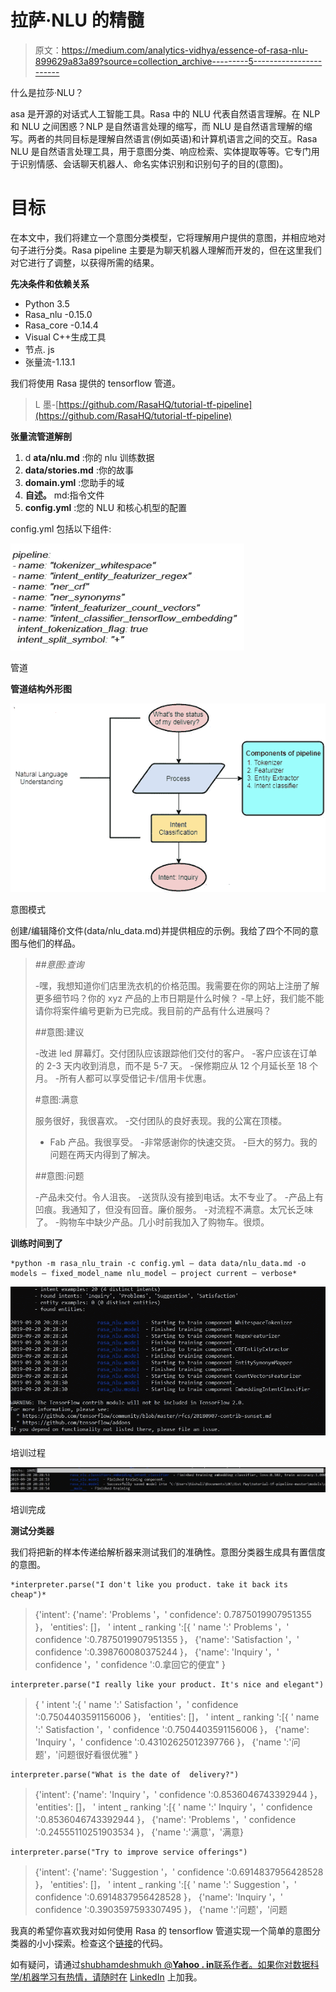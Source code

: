 # 拉萨·NLU 的精髓

> 原文：<https://medium.com/analytics-vidhya/essence-of-rasa-nlu-899629a83a89?source=collection_archive---------5----------------------->

什么是拉莎·NLU？

asa 是开源的对话式人工智能工具。Rasa 中的 NLU 代表自然语言理解。在 NLP 和 NLU 之间困惑？NLP 是自然语言处理的缩写，而 NLU 是自然语言理解的缩写。两者的共同目标是理解自然语言(例如英语)和计算机语言之间的交互。Rasa NLU 是自然语言处理工具，用于意图分类、响应检索、实体提取等等。它专门用于识别情感、会话聊天机器人、命名实体识别和识别句子的目的(意图)。

# 目标

在本文中，我们将建立一个意图分类模型，它将理解用户提供的意图，并相应地对句子进行分类。Rasa pipeline 主要是为聊天机器人理解而开发的，但在这里我们对它进行了调整，以获得所需的结果。

**先决条件和依赖关系**

*   Python 3.5
*   Rasa_nlu -0.15.0
*   Rasa_core -0.14.4
*   Visual C++生成工具
*   节点. js
*   张量流-1.13.1

我们将使用 Rasa 提供的 tensorflow 管道。

> L 墨-[https://github.com/RasaHQ/tutorial-tf-pipeline](https://github.com/RasaHQ/tutorial-tf-pipeline)

**张量流管道解剖**

1.  d **ata/nlu.md** :你的 nlu 训练数据
2.  **data/stories.md** :你的故事
3.  **domain.yml** :您助手的域
4.  **自述。** md:指令文件
5.  **config.yml** :您的 NLU 和核心机型的配置

config.yml 包括以下组件:

![](img/205ebe53470ddc72ef3d7da907a12431.png)

管道

**管道结构外形图**

![](img/77d79be46c36a35d4b2a794291f3a3ae.png)

意图模式

创建/编辑降价文件(data/nlu_data.md)并提供相应的示例。我给了四个不同的意图与他们的样品。

> *##意图:查询*
> 
> -嘿，我想知道你们店里洗衣机的价格范围。我需要在你的网站上注册了解更多细节吗？你的 xyz 产品的上市日期是什么时候？
> -早上好，我们能不能请你将案件编号更新为已完成。我目前的产品有什么进展吗？
> 
> ##意图:建议
> 
> -改进 led 屏幕灯。交付团队应该跟踪他们交付的客户。
> -客户应该在订单的 2-3 天内收到消息，而不是 5-7 天。
> -保修期应从 12 个月延长至 18 个月。
> -所有人都可以享受借记卡/信用卡优惠。
> 
> #意图:满意
> 
> 服务很好，我很喜欢。
> -交付团队的良好表现。我的公寓在顶楼。
> - Fab 产品。我很享受。
> -非常感谢你的快速交货。
> -巨大的努力。我的问题在两天内得到了解决。
> 
> ##意图:问题
> 
> -产品未交付。令人沮丧。
> -送货队没有接到电话。太不专业了。
> -产品上有凹痕。我通知了，但没有回音。廉价服务。
> -对流程不满意。太冗长乏味了。
> -购物车中缺少产品。几小时前我加入了购物车。很烦。

**训练时间到了**

```
*python -m rasa_nlu_train -c config.yml — data data/nlu_data.md -o models — fixed_model_name nlu_model — project current — verbose*
```

![](img/e7e6af4ce8ca2bb8535725987dbd99bd.png)

培训过程

![](img/6a220caf03188995c6bced87e990deea.png)

培训完成

**测试分类器**

我们将把新的样本传递给解析器来测试我们的准确性。意图分类器生成具有置信度的意图。

```
*interpreter.parse("I don't like you product. take it back its cheap")*
```

> {'intent': {'name': 'Problems '，' confidence': 0.7875019907951355 }，
> 'entities': []，
> ' intent _ ranking ':[{ ' name ':' Problems '，' confidence ':0.7875019907951355 }，
> {'name': 'Satisfaction '，' confidence ':0.398760080375244 }，
> {'name': 'Inquiry '，' confidence '，' confidence ':0.拿回它的便宜" }

```
interpreter.parse("I really like your product. It's nice and elegant")
```

> { ' intent ':{ ' name ':' Satisfaction '，' confidence ':0.7504403591156006 }，
> 'entities': []，
> ' intent _ ranking ':[{ ' name ':' Satisfaction '，' confidence ':0.7504403591156006 }，
> {'name': 'Inquiry '，' confidence ':0.43102625012397766 }，
> {'name ':'问题'，'问题很好看很优雅" }

```
interpreter.parse("What is the date of  delivery?")
```

> {'intent': {'name': 'Inquiry '，' confidence ':0.8536046743392944 }，
> 'entities': []，
> ' intent _ ranking ':[{ ' name ':' Inquiry '，' confidence ':0.8536046743392944 }，
> {'name': 'Problems '，' confidence ':0.24555110251903534 }，
> {'name ':'满意'，'满意}

```
interpreter.parse("Try to improve service offerings")
```

> {'intent': {'name': 'Suggestion '，' confidence ':0.6914837956428528 }，
> 'entities': []，
> ' intent _ ranking ':[{ ' name ':' Suggestion '，' confidence ':0.6914837956428528 }，
> {'name': 'Inquiry '，' confidence ':0.3903597593307495 }，
> {'name ':'问题'，'问题

我真的希望你喜欢我对如何使用 Rasa 的 tensorflow 管道实现一个简单的意图分类器的小小探索。检查这个[链接](https://github.com/Shubham619/Intent-Classifier_Tensorflow_pipeline)的代码。

如有疑问，请通过[shubhamdeshmukh @**Yahoo . in**联系作者。如果你对数据科学/机器学习有热情，请随时在](http://shubhamdeshmukh40@yahoo.in) [LinkedIn](https://www.linkedin.com/in/shubhamdeshmukh619/) 上加我。